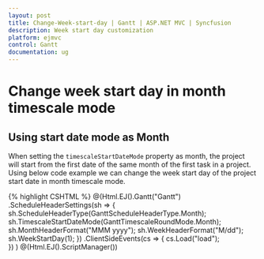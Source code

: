 ```yaml
---
layout: post
title: Change-Week-start-day | Gantt | ASP.NET MVC | Syncfusion
description: Week start day customization
platform: ejmvc
control: Gantt
documentation: ug
---
```


# Change week start day in month timescale mode

## Using start date mode as Month

When setting the `timescaleStartDateMode` property as month, the project will start from the first date of the same month of the first task in a project. Using below code example we can change the week start day of the project start date in month timescale mode.

{% highlight CSHTML %}
@(Html.EJ().Gantt("Gantt")
    .ScheduleHeaderSettings(sh =>
        {
            sh.ScheduleHeaderType(GanttScheduleHeaderType.Month);  
            sh.TimescaleStartDateMode(GanttTimescaleRoundMode.Month);		  
            sh.MonthHeaderFormat("MMM yyyy");
            sh.WeekHeaderFormat("M/dd");
            sh.WeekStartDay(1);
        })
    .ClientSideEvents(cs =>
        {
            cs.Load("load");                 
        }) 
    )
@(Html.EJ().ScriptManager())
<script type="text/javascript">     
    function load(args) {         
       var ganttObj = $("#Gantt").data("ejGantt");
       ganttObj._enableMonthStart = false;
        }
<script>
{% endhighlight %}

![](/js/Gantt/How-to/Change-Weekstart-Day-images/image-1.png)

## Using start date mode as Year

When setting the `timescaleStartDateMode` property as Year, the project will start from the first date of the same year to which the first task in a project starts. Using below code example we can change the week start day of the project start date in year timescale mode.

{% highlight CSHTML %}
@(Html.EJ().Gantt("Gantt")
.ScheduleHeaderSettings(sh =>
    {
        sh.ScheduleHeaderType(GanttScheduleHeaderType.Month);                  
        sh.TimescaleStartDateMode(GanttTimescaleRoundMode.Year);				 
        sh.WeekHeaderFormat("M/dd");
        sh.WeekStartDay(1);
    })
    .ClientSideEvents(cs =>
    {
        cs.Load("load");                 
    }) 
    )
@(Html.EJ().ScriptManager())
<script type="text/javascript">     
    function load(args) {         
       var ganttObj = $("#Gantt").data("ejGantt");
       ganttObj._enableMonthStart = false;
        }
<script>
{% endhighlight %}

![](/js/Gantt/How-to/Change-Weekstart-Day-images/image-2.png)

By default _enableMonthStart property will be true. Week header in month schedule mode will be rendered with month/year start day. To customize the week start day in month mode we need to set _enableMonthStart as false.
